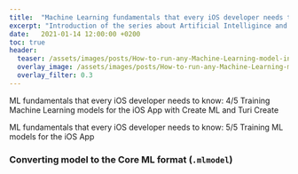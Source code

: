 ```yaml
---
title:  "Machine Learning fundamentals that every iOS developer needs to know: 5/5 How to run any Machine Learning model in the iOS App"
excerpt: "Introduction of the series about Artificial Intelligince and Machine Learning fundamentals that every iOS developer needs to know."
date:   2021-01-14 12:00:00 +0200
toc: true
header:
  teaser: /assets/images/posts/How-to-run-any-Machine-Learning-model-in-the-iOS-App-cover.jpg
  overlay_image: /assets/images/posts/How-to-run-any-Machine-Learning-model-in-the-iOS-App-cover.jpg
  overlay_filter: 0.3
---
```


ML fundamentals that every iOS developer needs to know: 4/5 Training Machine Learning models for the iOS App with Create ML and Turi Create

ML fundamentals that every iOS developer needs to know: 5/5 Training ML models for the iOS App

### Converting model to the Core ML format (`.mlmodel`)

